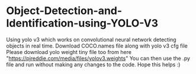 # Object-Detection-and-Identification-using-YOLO-V3
Using yolo v3 which works on convolutional neural network detecting objects in real time.
Download COCO.names file along with yolo v3 cfg file
Please download yolo weight tiny file too from here "https://pjreddie.com/media/files/yolov3.weights"
You can then use the .py file and run without making any changes to the code.
Hope this helps :)
